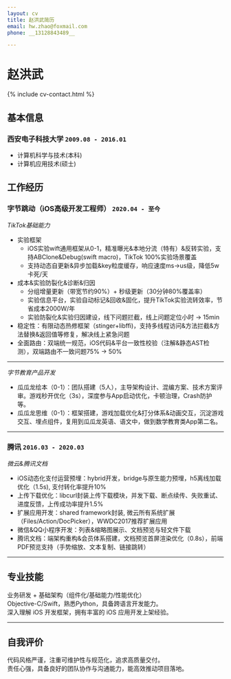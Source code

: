 ```yaml
---
layout: cv
title: 赵洪武简历
email: hw.zhao@foxmail.com
phone: __13128843489__

---
```

# 赵洪武

<!--
include contact information from the front matter
Supported arguments:
    - homepage: url, text
    - phone 13128843489
    - email hw.zhao@foxmail.com
    - city 深圳
-->
{% include cv-contact.html %}

## 基本信息
### __西安电子科技大学__ `2009.08 - 2016.01`
- 计算机科学与技术(本科)
- 计算机应用技术(硕士)
## 工作经历

### __字节跳动（iOS高级开发工程师）__ `2020.04 - 至今`
_TikTok基础能力_<br>
- 实验框架<br>
    - iOS实验wift通用框架从0-1，精准曝光&本地分流（特有）&反转实验，支持ABClone&Debug(swift macro)，TikTok 100%实验场景覆盖<br>
    - 支持动态自更新&异步加载&key粒度缓存，响应速度ms->us级，降低5w卡死/天 <br>
- 成本&实验防裂化&诊断&归因<br>
    - 分组增量更新（带宽节约90%）+ 秒级更新（30分钟80%覆盖率）<br>
    - 实验信息平台，实验自动标记&回收&固化，提升TikTok实验流转效率，节省成本2000W/年
    - 实验防裂化&实验归因建设，线下问题拦截，线上问题定位小时 -> 15min<br>
- 稳定性：有限动态热修框架（stinger+libffi)，支持多线程访问&方法拦截&方法替换&返回值等修复，解决线上紧急问题<br>
- 全面路由：双端统一规范，iOS代码&平台一致性校验（注解&静态AST检测），双端路由不一致问题75% -> 50%<br>

------
_字节教育产品开发_<br>
- 瓜瓜龙绘本（0-1）：团队搭建（5人），主导架构设计、混编方案、技术方案评审。游戏秒开优化（3s），深度参与App启动优化，卡顿治理，Crash防护等。<br>
- 瓜瓜龙思维（0-1）：框架搭建，游戏加载优化&打分体系&动画交互，沉淀游戏交互、埋点组件，复用到瓜瓜龙英语、语文中，做到数学教育类App第二名。<br>

------
### __腾讯__ `2016.03 - 2020.03`

_微云&腾讯文档_ <br>
- iOS动态化支付运营预埋：hybrid开发，bridge与原生能力预埋，h5离线加载优化（1.5s), 支付转化率提升10%<br>
- 上传下载优化：libcurl封装上传下载模块，并发下载、断点续传、失败重试、进度反馈，上传成功率提升1.5%<br>
- 扩展应用开发：shared framework封装, 微云所有系统扩展（Files/Action/DocPicker），WWDC2017推荐扩展应用<br>
- 微信&QQ小程序开发：列表&缩略图展示、文档预览与轻文件下载<br>
- 腾讯文档：端架构重构&会员体系搭建，文档预览首屏渲染优化（0.8s），前端PDF预览支持（手势缩放、文本复制、链接跳转）<br>

------


## 专业技能
业务研发 + 基础架构（组件化/基础能力/性能优化）<br>
Objective-C/Swift，熟悉Python，具备跨语言开发能力。<br>
深入理解 iOS 开发框架，拥有丰富的 iOS 应用开发上架经验。<br>

------
## 自我评价
代码风格严谨，注重可维护性与规范化，追求高质量交付。<br>
责任心强，具备良好的团队协作与沟通能力，能高效推动项目落地。<br>

<!-- ### Footer

Last updated: May 2025 -->
